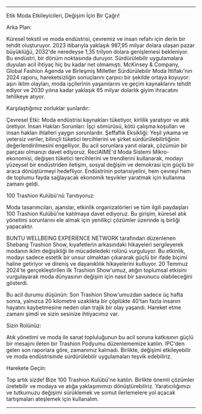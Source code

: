 ---

Etik Moda Etkileyicileri, Değişim İçin Bir Çağrı!

Arka Plan:

Küresel tekstil ve moda endüstrisi, çevremiz ve insan refahı için derin bir tehdit oluşturuyor. 2023 itibarıyla yaklaşık 987,95 milyar dolara ulaşan pazar büyüklüğü, 2032'de neredeyse 1,35 trilyon dolara genişlemesi bekleniyor. Bu endüstri, bir dönüm noktasında duruyor. Sürdürülebilir uygulamalara duyulan acil ihtiyaç hiç bu kadar net olmamıştı. McKinsey & Company, Global Fashion Agenda ve Birleşmiş Milletler Sürdürülebilir Moda İttifakı'nın 2024 raporu, hareketsizliğin sonuçlarını çarpıcı bir şekilde ortaya koyuyor: aşırı iklim olayları, moda işçilerinin yaşamlarını ve geçim kaynaklarını tehdit ediyor ve 2030 yılına kadar yaklaşık 65 milyar dolarlık giyim ihracatını tehlikeye atıyor.

Karşılaştığımız zorluklar şunlardır:

Çevresel Etki: Moda endüstrisi kaynakları tüketiyor, kirlilik yaratıyor ve atık üretiyor.
İnsan Hakları Sorunları: İşçi sömürüsü, kötü çalışma koşulları ve insan hakları ihlalleri yaygın sorunlardır.
Şeffaflık Eksikliği: Yeşil yıkama ve yetersiz veriler, bilinçli tüketici tercihlerini ve şirket sürdürülebilirliğinin değerlendirilmesini engelliyor.
Bu acil sorunlara yanıt olarak, çözümün bir parçası olmanızı davet ediyoruz. ReclAIME'd Moda Sistemi Mikro-ekonomisi, değişen tüketici tercihlerini ve trendlerini kullanarak, modayı yüzeysel bir endüstriden iletişim, sosyal değişim ve demokrasi için güçlü bir araca dönüştürmeyi hedefliyor. Endüstrinin potansiyelini, hem çevreyi hem de toplumu fayda sağlayacak ekonomik teşvikler yaratmak için kullanma zamanı geldi.

100 Trashion Kulübü'nü Tanıtıyoruz:

Moda tasarımcıları, ajanslar, etkinlik organizatörleri ve tüm ilgili paydaşları 100 Trashion Kulübü'ne katılmaya davet ediyoruz. Bu girişim, küresel atık yönetimi sorunlarını ele almak için yenilikçi çözümler üzerinde iş birliği yapacaktır.

BUNTU WELLBEING EXPERIENCE NETWORK tarafından düzenlenen Shebang Trashion Show, kıyafetlerin arkasındaki hikayeleri sergileyerek modanın iklim değişikliği ile mücadeledeki rolünü vurguluyor. Bu etkinlik, modayı sadece estetik bir unsur olmaktan çıkararak güçlü bir ifade biçimi haline getiriyor ve direniş ve dayanıklılık hikayelerini kutluyor. 20 Temmuz 2024'te gerçekleştirilen ilk Trashion Show'umuz, atığın toplumsal etkisini vurgulayarak moda dünyasının değişim için nasıl bir savunucu olabileceğini gösterdi.

Bu acil durumu düşünün: Son Trashion Show'umuzdan sadece üç hafta sonra, yalnızca 20 kilometre uzaklıkta bir çöplükte 40'tan fazla insanın hayatını kaybetmesine neden olan trajik bir olay yaşandı. Hareket etme zamanı şimdi ve sizin sesinize ihtiyacımız var.

Sizin Rolünüz:

Atık yönetimi ve moda ile sanat topluluğunun bu acil soruna katkısının güçlü bir mesajını ileten bir Trashion Podyumu düzenlememize katılın. IPC'den gelen son raporlara göre, zamanımız kalmadı. Birlikte, değişimi etkileyebilir ve moda endüstrisinde sürdürülebilir uygulamaları teşvik edebiliriz.

Harekete Geçin:

Top artık sizde! Bize 100 Trashion Kulübü'ne katılın. Birlikte önemli çözümler üretebilir ve modaya ve atığa yaklaşımımızı dönüştürebiliriz. Yaratıcılığımızı ve tutkumuzu değişimi sürüklemek ve somut ilerlemelere yol açacak tartışmaları ateşlemek için kullanalım.

---